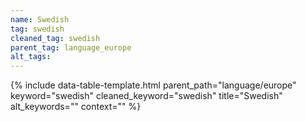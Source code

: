 ```yaml
---
name: Swedish
tag: swedish
cleaned_tag: swedish
parent_tag: language_europe
alt_tags: 
---
```


{% include data-table-template.html 
  parent_path="language/europe" 
  keyword="swedish" 
  cleaned_keyword="swedish" 
  title="Swedish"
  alt_keywords=""
  context=""
%}

